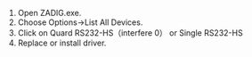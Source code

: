 1. Open ZADlG.exe.
2. Choose Options->List All Devices.
3. Click on Quard RS232-HS（interfere 0） or Single RS232-HS
4. Replace or install driver.
